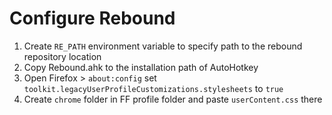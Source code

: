 # Configure Rebound
1. Create `RE_PATH` environment variable to specify path to the rebound repository location
2. Copy Rebound.ahk to the installation path of AutoHotkey
3. Open Firefox > `about:config` set `toolkit.legacyUserProfileCustomizations.stylesheets` to `true`
4. Create `chrome` folder in FF profile folder and paste `userContent.css` there
